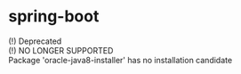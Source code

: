 # spring-boot
(!) Deprecated  
(!) NO LONGER SUPPORTED  
Package 'oracle-java8-installer' has no installation candidate
